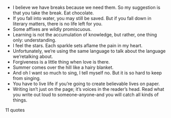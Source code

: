  - I believe we have breaks because we need them. So my suggestion is that you take the break. Eat chocolate.
 - If you fall into water, you may still be saved. But if you fall down in literary matters, there is no life left for you.
 - Some affixes are wildly promiscuous.
 - Learning is not the accumulation of knowledge, but rather, one thing only: understanding.
 - I feel the stars. Each sparkle sets aflame the pain in my heart.
 - Unfortunately, we’re using the same language to talk about the language we’retalking about.
 - Forgiveness is a little thing when love is there.
 - Summer comes over the hill like a hairy blanket.
 - And oh I want so much to sing, I tell myself no. But it is so hard to keep from singing.
 - You have to live life if you’re going to create believable lives on paper.
 - Writing isn’t just on the page; it’s voices in the reader’s head. Read what you write out loud to someone-anyone-and you will catch all kinds of things.

11 quotes